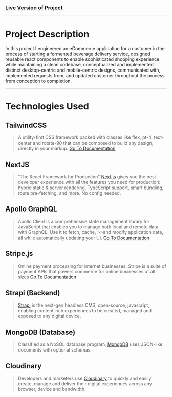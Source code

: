 
### [Live Version of Project](https://thehealthyfermentary.com)

-----------

# Project Description

In this project I engineered an eCommerce application for a customer in the process of starting a fermented beverage delivery service, designed reusable react components to enable sophisticated shopping experience while maintaining a clean codebase, conceptualized and implemented distinct desktop-centric and mobile-centric designs, communicated with, implemented requests from, and updated customer throughout the process from conception to completion. 


-----------
# Technologies Used


## TailwindCSS

>A utility-first CSS framework packed with classes like flex, pt-4, text-center and rotate-90 that can be composed to build any design, directly in your markup.
>[Go To Documentation](https://tailwindcss.com/docs)

## NextJS

> "The React Framework for Production" [Next.js](https://nextjs.org/) gives you the best developer experience with all the features you need for production: hybrid static & server rendering, TypeScript support, smart bundling, route pre-fetching, and more. No config needed.

## Apollo GraphQL

>Apollo Client is a comprehensive state management library for JavaScript that enables you to manage both local and remote data with GraphQL. Use it to fetch, cache, >>and modify application data, all while automatically updating your UI.
>[Go To Documentation](https://www.apollographql.com/docs/react/)

## Stripe.js

>Online payment processing for internet businesses. Stripe is a suite of payment APIs that powers commerce for online businesses of all sizes
>[Go To Documentation](https://stripe.com/docs/js)

## Strapi (Backend)

> [Strapi](Strapi.io) is the next-gen headless CMS, open-source, javascript, enabling content-rich experiences to be created, managed and exposed to any digital device.

## MongoDB (Database)

> Classified as a NoSQL database program, [MongoDB](https://www.mongodb.com/) uses JSON-like documents with optional schemas. 

## Cloudinary

> Developers and marketers use [Cloudinary](https://cloudinary.com/) to quickly and easily create, manage and deliver their digital experiences across any browser, device and bandwidth.

